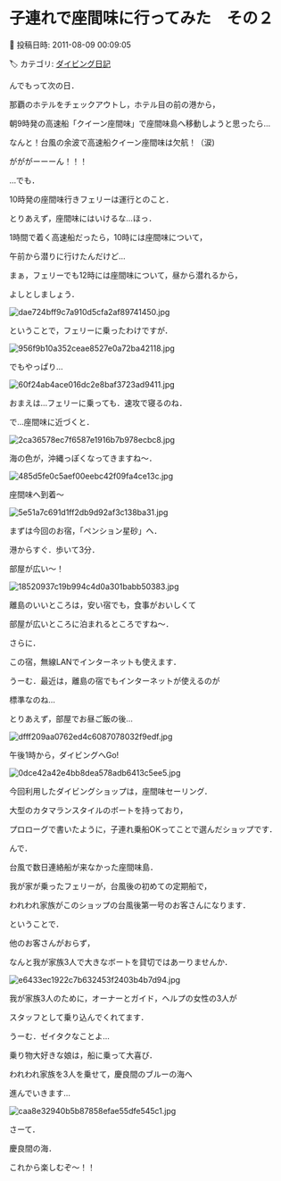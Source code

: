 # 子連れで座間味に行ってみた　その２

📅 投稿日時: 2011-08-09 00:09:05

🏷️ カテゴリ: [ダイビング日記](ce3a7a8d424d112fce83ee85c81a0e344.md)

んでもって次の日．





那覇のホテルをチェックアウトし，ホテル目の前の港から，


朝9時発の高速船「クイーン座間味」で座間味島へ移動しようと思ったら…





なんと！台風の余波で高速船クイーン座間味は欠航！（涙)


がががーーーん！！！





…でも．


10時発の座間味行きフェリーは運行とのこと．


とりあえず，座間味にはいけるな…ほっ．





1時間で着く高速船だったら，10時には座間味について，


午前から潜りに行けたんだけど…


まぁ，フェリーでも12時には座間味について，昼から潜れるから，


よしとしましょう．







![dae724bff9c7a910d5cfa2af89741450.jpg](images/dae724bff9c7a910d5cfa2af89741450.jpg)




ということで，フェリーに乗ったわけですが．




![956f9b10a352ceae8527e0a72ba42118.jpg](images/956f9b10a352ceae8527e0a72ba42118.jpg)




でもやっぱり…




![60f24ab4ace016dc2e8baf3723ad9411.jpg](images/60f24ab4ace016dc2e8baf3723ad9411.jpg)




おまえは…フェリーに乗っても．速攻で寝るのね．





で…座間味に近づくと．




![2ca36578ec7f6587e1916b7b978ecbc8.jpg](images/2ca36578ec7f6587e1916b7b978ecbc8.jpg)







海の色が，沖縄っぽくなってきますね～．




![485d5fe0c5aef00eebc42f09fa4ce13c.jpg](images/485d5fe0c5aef00eebc42f09fa4ce13c.jpg)







座間味へ到着～




![5e51a7c691d1ff2db9d92af3c138ba31.jpg](images/5e51a7c691d1ff2db9d92af3c138ba31.jpg)







まずは今回のお宿，「ペンション星砂」へ．


港からすぐ．歩いて3分．


部屋が広い～！




![18520937c19b994c4d0a301babb50383.jpg](images/18520937c19b994c4d0a301babb50383.jpg)




離島のいいところは，安い宿でも，食事がおいしくて


部屋が広いところに泊まれるところですね～．





さらに．


この宿，無線LANでインターネットも使えます．


うーむ．最近は，離島の宿でもインターネットが使えるのが


標準なのね…





とりあえず，部屋でお昼ご飯の後…




![dfff209aa0762ed4c6087078032f9edf.jpg](images/dfff209aa0762ed4c6087078032f9edf.jpg)







午後1時から，ダイビングへGo!




![0dce42a42e4bb8dea578adb6413c5ee5.jpg](images/0dce42a42e4bb8dea578adb6413c5ee5.jpg)







今回利用したダイビングショップは，座間味セーリング．


大型のカタマランスタイルのボートを持っており，


プロローグで書いたように，子連れ乗船OKってことで選んだショップです．





んで．


台風で数日連絡船が来なかった座間味島．


我が家が乗ったフェリーが，台風後の初めての定期船で，


われわれ家族がこのショップの台風後第一号のお客さんになります．


ということで．


他のお客さんがおらず，


なんと我が家族3人で大きなボートを貸切ではあーりませんか．




![e6433ec1922c7b632453f2403b4b7d94.jpg](images/e6433ec1922c7b632453f2403b4b7d94.jpg)







我が家族3人のために，オーナーとガイド，ヘルプの女性の3人が


スタッフとして乗り込んでくれてます．


うーむ．ゼイタクなことよ…





乗り物大好きな娘は，船に乗って大喜び．


われわれ家族を3人を乗せて，慶良間のブルーの海へ


進んでいきます… 




![caa8e32940b5b87858efae55dfe545c1.jpg](images/caa8e32940b5b87858efae55dfe545c1.jpg)







さーて．


慶良間の海．


これから楽しむぞ～！！
